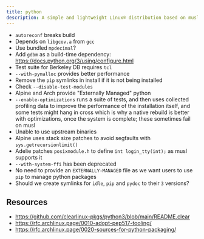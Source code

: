 ```yaml
---
title: python
description: A simple and lightweight Linux® distribution based on musl libc and toybox
---
```


- `autoreconf` breaks build
- Depends on `libgcov.a` from `gcc`
- Use bundled `mpdecimal`?
- Add `gdbm` as a build-time dependency: https://docs.python.org/3/using/configure.html
- Test suite for Berkeley DB requires `tcl`
- `--with-pymalloc` provides better performance
- Remove the `pip` symlinks in install if it is not being installed
- Check `--disable-test-modules`
- Alpine and Arch provide "Externally Managed" python
- `--enable-optimizations` runs a suite of tests, and then uses collected profiling data to improve the performance of the installation itself, and some tests might hang in cross which is why a native rebuild is better with optimizations, once the system is complete; these sometimes fail on musl
- Unable to use upstream binaries
- Alpine uses stack size patches to avoid segfaults with `sys.getrecursionlimit()`
- Adelie patches `posixmodule.h` to define `int login_tty(int);` as musl supports it
- `--with-system-ffi` has been deprecated
- No need to provide an `EXTERNALLY-MANAGED` file as we want users to use `pip` to manage python packages
- Should we create symlinks for `idle`, `pip` and `pydoc` to their `3` versions?

## Resources
- https://github.com/clearlinux-pkgs/python3/blob/main/README.clear
- https://rfc.archlinux.page/0010-adopt-pep517-tooling/
- https://rfc.archlinux.page/0020-sources-for-python-packaging/
